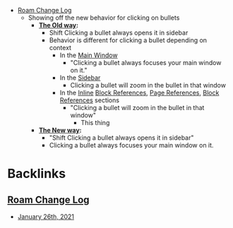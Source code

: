 - [Roam Change Log](<Roam Change Log.md>)
    - Showing off the new behavior for clicking on bullets
        - **[The Old way](<The Old way.md>):**
            - Shift Clicking a bullet always opens it in sidebar
            - Behavior is different for clicking a bullet depending on context
                - In the [Main Window](<Main Window.md>)
                    - "Clicking a bullet always focuses your main window on it."
                - In the [Sidebar](<Sidebar.md>)
                    - Clicking a bullet will zoom in the bullet in that window
                - In the [Inline](<Inline.md>) [Block References](<Block References.md>), [Page References](<Page References.md>), [Block References](<Block References.md>) sections
                    - "Clicking a bullet will zoom in the bullet in that window"
                        - This thing
        - **[The New way](<The New way.md>):**
            - "Shift Clicking a bullet always opens it in sidebar"
            - Clicking a bullet always focuses your main window on it.

# Backlinks
## [Roam Change Log](<Roam Change Log.md>)
- [January 26th, 2021](<January 26th, 2021.md>)


